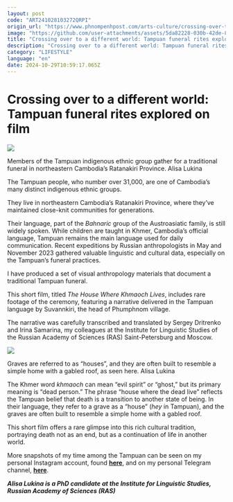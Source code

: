 ```yaml
---
layout: post
code: "ART241028103272QRPI"
origin_url: "https://www.phnompenhpost.com/arts-culture/crossing-over-to-a-different-world-tampuan-funeral-rites-explored-on-film"
image: "https://github.com/user-attachments/assets/5da82228-030b-42de-80fc-55b6431e2514"
title: "Crossing over to a different world: Tampuan funeral rites explored on film"
description: "​​Crossing over to a different world: Tampuan funeral rites explored on film​"
category: "LIFESTYLE"
language: "en"
date: 2024-10-29T10:59:17.065Z
---
```


# Crossing over to a different world: Tampuan funeral rites explored on film

![](https://pppenglish.sgp1.digitaloceanspaces.com/image/main/202410/28_10_2024_members_of_the_tampuan_indigenous_ethnic_group_gather_for_a_traditional_funeral_in_northeastern_cambodia_s_ratanakiri_province.jpg)

Members of the Tampuan indigenous ethnic group gather for a traditional funeral in northeastern Cambodia’s Ratanakiri Province. Alisa Lukina

The Tampuan people, who number over 31,000, are one of Cambodia’s many distinct indigenous ethnic groups.

They live in northeastern Cambodia’s Ratanakiri Province, where they’ve maintained close-knit communities for generations. 

Their language, part of the _Bahnaric_ group of the Austroasiatic family, is still widely spoken. While children are taught in Khmer, Cambodia’s official language, Tampuan remains the main language used for daily communication. Recent expeditions by Russian anthropologists in May and November 2023 gathered valuable linguistic and cultural data, especially on the Tampuan’s funeral practices.

I have produced a set of visual anthropology materials that document a traditional Tampuan funeral. 

This short film, titled _The House Where Khmaoch Lives_, includes rare footage of the ceremony, featuring a narrative delivered in the Tampuan language by Suvannkiri, the head of Phumphnom village.

The narrative was carefully transcribed and translated by Sergey Dritrenko and Irina Samarina, my colleagues at the Institute for Linguistic Studies of the Russian Academy of Sciences (RAS) Saint-Petersburg and Moscow.

![](https://github.com/user-attachments/assets/bdc574f5-efab-4ce8-a9b0-56734878ff33)

Graves are referred to as “houses”, and they are often built to resemble a simple home with a gabled roof, as seen here. Alisa Lukina

The Khmer word _khmaoch_ can mean “evil spirit” or “ghost,” but its primary meaning is “dead person.” The phrase “house where the dead live” reflects the Tampuan belief that death is a transition to another state of being. In their language, they refer to a grave as a “house” (_hey_ in Tampuan), and the graves are often built to resemble a simple home with a gabled roof.

This short film offers a rare glimpse into this rich cultural tradition, portraying death not as an end, but as a continuation of life in another world.

More snapshots of my time among the Tampuan can be seen on my personal Instagram account, found **[here](https://www.instagram.com/alislukina?igsh=MXNwbjV2N3I0dXBkYg%3D%3D&utm_source=qr)**, and on my personal Telegram channel, **[here](https://t.me/kindofomnivore)**.

_**Alisa Lukina is a PhD candidate at the Institute for Linguistic Studies, Russian Academy of Sciences (RAS)**_